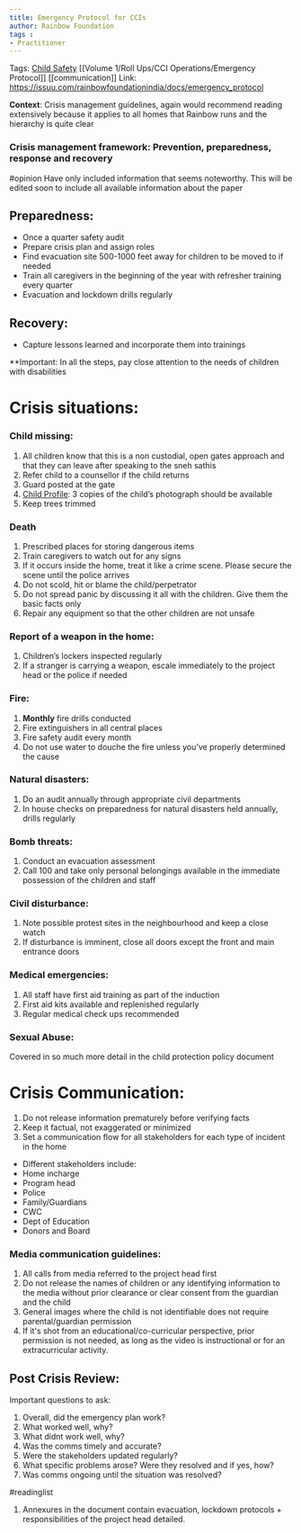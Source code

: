 ```yaml
---
title: Emergency Protocol for CCIs
author: Rainbow Foundation
tags :
- Practitioner
---
```

Tags: [Child Safety](Child%20Safety) [[Volume 1/Roll Ups/CCI Operations/Emergency Protocol]] [[communication]]
Link: https://issuu.com/rainbowfoundationindia/docs/emergency_protocol

**Context**: Crisis management guidelines, again would recommend reading extensively because it applies to all homes that Rainbow runs and the hierarchy is quite clear

### Crisis management framework: Prevention, preparedness, response and recovery 
#opinion Have only included information that seems noteworthy. This will be edited soon to include all available information about the paper

## Preparedness: 
- Once a quarter safety audit 
- Prepare crisis plan and assign roles 
- Find evacuation site 500-1000 feet away for children to be moved to if needed 
- Train all caregivers in the beginning of the year with refresher training every quarter 
- Evacuation and lockdown drills regularly 

## Recovery: 
- Capture lessons learned and incorporate them into trainings 

**Important: In all the steps, pay close attention to the needs of children with disabilities

# Crisis situations: 
### Child missing: 
1. All children know that this is a non custodial, open gates approach and that they can leave after speaking to the sneh sathis 
2. Refer child to a counsellor if the child returns 
3. Guard posted at the gate
4. [Child Profile](Volume%201/Roll%20Ups/Child%20Development/Child%20Profile.md): 3 copies of the child’s photograph should be available
5. Keep trees trimmed 

### Death 
1. Prescribed places for storing dangerous items 
2. Train caregivers to watch out for any signs 
3. If it occurs inside the home, treat it like a crime scene. Please secure the scene until the police arrives 
4. Do not scold, hit or blame the child/perpetrator 
5. Do not spread panic by discussing it all with the children. Give them the basic facts only 
6. Repair any equipment so that the other children are not unsafe 

### Report of a weapon in the home: 
1. Children’s lockers inspected regularly 
2. If a  stranger is carrying a weapon, escale immediately to the project head or the police if needed 

### Fire:
1. **Monthly** fire drills conducted
2. Fire extinguishers in all central places 
3. Fire safety audit every month 
4. Do not use water to douche the fire unless you’ve properly determined the cause 

### Natural disasters: 
1. Do an audit annually through appropriate civil departments 
2. In house checks on preparedness for natural disasters held annually, drills regularly 

### Bomb threats: 
1. Conduct an evacuation assessment 
2. Call 100 and take only personal belongings available in the immediate possession of the children and staff 

### Civil disturbance: 
1. Note possible protest sites in the neighbourhood and keep a close watch
2. If disturbance is imminent, close all doors except the front and main entrance doors 

### Medical emergencies: 
1. All staff have first aid training as part of the induction 
2. First aid kits available and replenished regularly 
3. Regular medical check ups recommended 

### Sexual Abuse: 
Covered in so much more detail in the child protection policy document 

# Crisis Communication:
1. Do not release information prematurely before verifying facts 
2. Keep it factual, not exaggerated or minimized 
3. Set a communication flow for all stakeholders for each type of incident in the home 
- Different stakeholders include: 
- Home incharge 
- Program head 
- Police 
- Family/Guardians 
- CWC
- Dept of Education 
- Donors and Board 

### Media communication guidelines: 
1. All calls from media referred to the project head first 
2. Do not release the names of children or any identifying information to the media without prior clearance or clear consent from the guardian and the child 
3. General images where the child is not identifiable does not require parental/guardian permission
4. If it's shot from an educational/co-curricular perspective, prior permission is not needed, as long as the video is instructional or for an extracurricular activity. 

## Post Crisis Review: 
Important questions to ask: 
1. Overall, did the emergency plan work? 
2. What worked well, why? 
3. What didnt work well, why?
4. Was the comms timely and accurate? 
5. Were the stakeholders updated regularly? 
6. What specific problems arose? Were they resolved and if yes, how? 
7. Was comms ongoing until the situation was resolved? 


#readinglist 
1. Annexures in the document contain evacuation, lockdown protocols + responsibilities of the project head detailed. 




